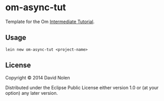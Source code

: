 # om-async-tut

Template for the Om
[Intermediate Tutorial](http://github.com/swannodette/om/wiki/Intermediate-Tutorial).

## Usage

```
lein new om-async-tut <project-name>
```

## License

Copyright © 2014 David Nolen

Distributed under the Eclipse Public License either version 1.0 or (at
your option) any later version.
